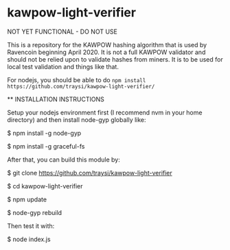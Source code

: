 # kawpow-light-verifier

NOT YET FUNCTIONAL - DO NOT USE

This is a repository for the KAWPOW hashing algorithm that is used by Ravencoin beginning April 2020. It is not a full KAWPOW
validator and should not be relied upon to validate hashes from miners. It is to be used for local test validation and things
like that.

For nodejs, you should be able to do ``npm install https://github.com/traysi/kawpow-light-verifier/``

** INSTALLATION INSTRUCTIONS

Setup your nodejs environment first (I recommend nvm in your home directory) and then install node-gyp globally like:

$ npm install -g node-gyp

$ npm install -g graceful-fs

After that, you can build this module by:

$ git clone https://github.com/traysi/kawpow-light-verifier

$ cd kawpow-light-verifier

$ npm update

$ node-gyp rebuild

Then test it with:

$ node index.js
